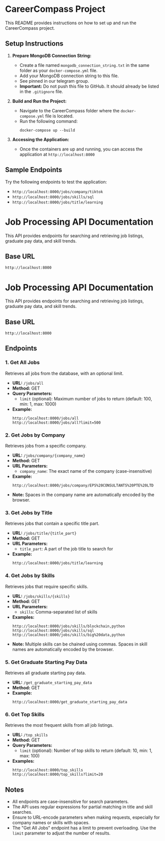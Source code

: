 # CareerCompass Project

This README provides instructions on how to set up and run the CareerCompass project.

## Setup Instructions

1. **Prepare MongoDB Connection String:**

    - Create a file named `mongodb_connection_string.txt` in the same folder as your `docker-compose.yml` file.
    - Add your MongoDB connection string to this file.
    - See pinned in our telegram group.
    - **Important:** Do not push this file to GitHub. It should already be listed in the `.gitignore` file.

2. **Build and Run the Project:**

    - Navigate to the CareerCompass folder where the `docker-compose.yml` file is located.
    - Run the following command:
        ```
        docker-compose up --build
        ```

3. **Accessing the Application:**
    - Once the containers are up and running, you can access the application at `http://localhost:8000`

## Sample Endpoints

Try the following endpoints to test the application:

-   `http://localhost:8000/jobs/company/tiktok`
-   `http://localhost:8000/jobs/skills/sql`
-   `http://localhost:8000/jobs/title/learning`

# Job Processing API Documentation

This API provides endpoints for searching and retrieving job listings, graduate pay data, and skill trends.

## Base URL

```
http://localhost:8000
```

# Job Processing API Documentation

This API provides endpoints for searching and retrieving job listings, graduate pay data, and skill trends.

## Base URL

```
http://localhost:8000
```

## Endpoints

### 1. Get All Jobs

Retrieves all jobs from the database, with an optional limit.

-   **URL:** `/jobs/all`
-   **Method:** GET
-   **Query Parameters:**
    -   `limit` (optional): Maximum number of jobs to return (default: 100, min: 1, max: 1000)
-   **Example:**
    ```
    http://localhost:8000/jobs/all
    http://localhost:8000/jobs/all?limit=500
    ```

### 2. Get Jobs by Company

Retrieves jobs from a specific company.

-   **URL:** `/jobs/company/{company_name}`
-   **Method:** GET
-   **URL Parameters:**
    -   `company_name`: The exact name of the company (case-insensitive)
-   **Example:**
    ```
    http://localhost:8000/jobs/company/EPS%20CONSULTANTS%20PTE%20LTD
    ```
-   **Note:** Spaces in the company name are automatically encoded by the browser.

### 3. Get Jobs by Title

Retrieves jobs that contain a specific title part.

-   **URL:** `/jobs/title/{title_part}`
-   **Method:** GET
-   **URL Parameters:**
    -   `title_part`: A part of the job title to search for
-   **Example:**
    ```
    http://localhost:8000/jobs/title/learning
    ```

### 4. Get Jobs by Skills

Retrieves jobs that require specific skills.

-   **URL:** `/jobs/skills/{skills}`
-   **Method:** GET
-   **URL Parameters:**
    -   `skills`: Comma-separated list of skills
-   **Examples:**
    ```
    http://localhost:8000/jobs/skills/blockchain,python
    http://localhost:8000/jobs/skills/sql
    http://localhost:8000/jobs/skills/big%20data,python
    ```
-   **Note:** Multiple skills can be chained using commas. Spaces in skill names are automatically encoded by the browser.

### 5. Get Graduate Starting Pay Data

Retrieves all graduate starting pay data.

-   **URL:** `/get_graduate_starting_pay_data`
-   **Method:** GET
-   **Example:**
    ```
    http://localhost:8000/get_graduate_starting_pay_data
    ```

### 6. Get Top Skills

Retrieves the most frequent skills from all job listings.

-   **URL:** `/top_skills`
-   **Method:** GET
-   **Query Parameters:**
    -   `limit` (optional): Number of top skills to return (default: 10, min: 1, max: 100)
-   **Examples:**
    ```
    http://localhost:8000/top_skills
    http://localhost:8000/top_skills?limit=20
    ```

## Notes

-   All endpoints are case-insensitive for search parameters.
-   The API uses regular expressions for partial matching in title and skill searches.
-   Ensure to URL-encode parameters when making requests, especially for company names or skills with spaces.
-   The "Get All Jobs" endpoint has a limit to prevent overloading. Use the `limit` parameter to adjust the number of results.
